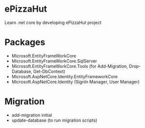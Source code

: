 # ePizzaHut
Learn .net core by developing ePizzaHut project


# Packages
* Microsoft.EntityFrameWorkCore
* Microsoft.EntityFrameWorkCore.SqlServer
* Microsoft.EntityFrameWorkCore.Tools (for Add-Migration, Drop-Database, Get-DbContext)
* Microsoft.AspNetCore.Identity.EntityFrameworkCore
* Microsoft.AspNetCore.Identity (SignIn Manager, User Manager)

# Migration
* add-migration initial
* update-database (to run migration scripts)
